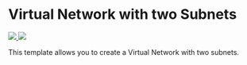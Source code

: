 # Virtual Network with two Subnets

<a href="https://portal.azure.com/#create/Microsoft.Template/uri/https%3A%2F%2Fraw.githubusercontent.com%2FAzure%2Fazure-quickstart-templates%2Fmaster%2F101-vnet-two-subnets%2Fazuredeploy.json" target="_blank">
    <img src="http://azuredeploy.net/deploybutton.png"/>
</a>
<a href="http://armviz.io/#/?load=https%3A%2F%2Fraw.githubusercontent.com%2FAzure%2Fazure-quickstart-templates%2Fmaster%2F101-vnet-two-subnets%2Fazuredeploy.json" target="_blank">
    <img src="http://armviz.io/visualizebutton.png"/>
</a>

This template allows you to create a Virtual Network with two subnets.
